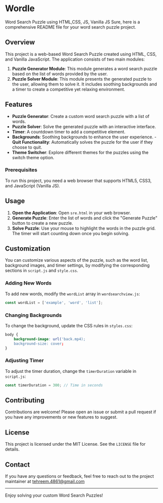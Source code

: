 # Wordle
Word Search Puzzle using HTML,CSS, JS, Vanilla JS
Sure, here is a comprehensive README file for your word search puzzle project.


## Overview

This project is a web-based Word Search Puzzle created using HTML, CSS, and Vanilla JavaScript. The application consists of two main modules:
1. **Puzzle Generator Module**: This module generates a word search puzzle based on the list of words provided by the user.
2. **Puzzle Solver Module**: This module presents the generated puzzle to the user, allowing them to solve it. It includes soothing backgrounds and a timer to create a competitive yet relaxing environment.

## Features

- **Puzzle Generator**: Create a custom word search puzzle with a list of words.
- **Puzzle Solver**: Solve the generated puzzle with an interactive interface.
- **Timer**: A countdown timer to add a competitive element.
- **Backgrounds**: Soothing backgrounds to enhance the user experience.
-**Quit Functionality**: Automatically solves the puzzle for the user if they choose to quit.
- **Theme Switcher**: Explore different themes for the puzzles using the switch theme option.

### Prerequisites

To run this project, you need a web browser that supports HTML5, CSS3, and JavaScript (Vanilla JS).

## Usage

1. **Open the Application**: Open `sre.html` in your web browser.
2. **Generate Puzzle**: Enter the list of words and click the "Generate Puzzle" button to create a new puzzle.
3. **Solve Puzzle**: Use your mouse to highlight the words in the puzzle grid. The timer will start counting down once you begin solving.

## Customization

You can customize various aspects of the puzzle, such as the word list, background images, and timer settings, by modifying the corresponding sections in `script.js` and `style.css`.

### Adding New Words

To add new words, modify the `wordList` array in `wordsearchview.js`:

```javascript
const wordList = ['example', 'word', 'list'];
```

### Changing Backgrounds

To change the background, update the CSS rules in `styles.css`:

```css
body {
    background-image: url('back.mp4);
    background-size: cover;
}
```

### Adjusting Timer

To adjust the timer duration, change the `timerDuration` variable in `script.js`:

```javascript
const timerDuration = 300; // Time in seconds
```

## Contributing

Contributions are welcome! Please open an issue or submit a pull request if you have any improvements or new features to suggest.

## License

This project is licensed under the MIT License. See the `LICENSE` file for details.

## Contact

If you have any questions or feedback, feel free to reach out to the project maintainer at tehreem.4861@gmail.com

---

Enjoy solving your custom Word Search Puzzles!
